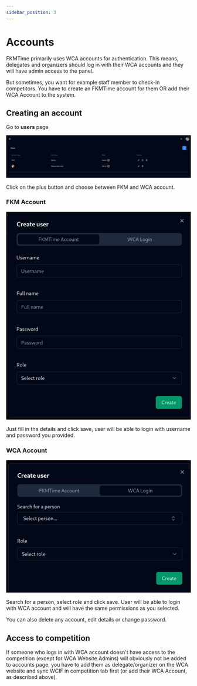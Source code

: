 ```yaml
---
sidebar_position: 3
---
```


# Accounts

FKMTime primarily uses WCA accounts for authentication. This means, delegates and organizers should log in with their WCA accounts and they will have admin access to the panel. 

But sometimes, you want for example staff member to check-in competitors. You have to create an FKMTime account for them OR add their WCA Account to the system.

## Creating an account

Go to **users** page

![img.png](../assets/accounts.png)

Click on the plus button and choose between FKM and WCA account.

### FKM Account
![img.png](../assets/create-fkm-account.png)

Just fill in the details and click save, user will be able to login with username and password you provided.

### WCA Account

![img.png](../assets/create-wca-account.png)

Search for a person, select role and click save. User will be able to login with WCA account and will have the same permissions as you selected.

You can also delete any account, edit details or change password.

## Access to competition

If someone who logs in with WCA account doesn't have access to the competition (except for WCA Website Admins) will obviously not be added to accounts page, you have to add them as delegate/organizer on the WCA website and sync WCIF in competition tab first (or add their WCA Account, as described above).
